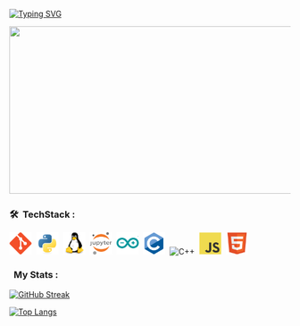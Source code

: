 [![Typing SVG](https://readme-typing-svg.herokuapp.com?duration=6000&center=true&width=1000&lines=Hi+there%F0%9F%91%8B!+I'm+Fahad+Habib)](https://git.io/typing-svg)
<p align="center"><img src="https://media.giphy.com/media/dWesBcTLavkZuG35MI/giphy.gif" width="600" height="300"  /></p>

### 🛠 &nbsp;TechStack :

<p>
<img src="https://github.com/devicons/devicon/blob/master/icons/git/git-original.svg" title="git" alt="git" width="40" height="40"/>&nbsp;
<img src="https://github.com/devicons/devicon/blob/master/icons/python/python-original.svg" title="python" alt="python" width="40" height="40"/>&nbsp;
<img src="https://github.com/devicons/devicon/blob/master/icons/linux/linux-original.svg" title="Linux" alt="Linux" width="40" height="40"/>&nbsp;
<img src="https://github.com/devicons/devicon/blob/master/icons/jupyter/jupyter-original-wordmark.svg" title="jupyter" alt="jupyter" width="40" height="40"/>&nbsp;
<img src="https://github.com/devicons/devicon/blob/master/icons/arduino/arduino-original.svg" title="arduino" alt="arduino" width="40" height="40"/>&nbsp;
<img src="https://github.com/devicons/devicon/blob/master/icons/c/c-original.svg" title="C" alt="C" width="40" height="40"/>&nbsp;
<img src="https://github.com/isocpp/logos/blob/master/cpp_logo.svg" title="C++" alt="C++" width="40" height="40"/>&nbsp;
<img src="https://github.com/devicons/devicon/blob/master/icons/javascript/javascript-original.svg" title="JavaScript" alt="JavaScript" width="40" height="40"/>&nbsp;
<img src="https://github.com/devicons/devicon/blob/master/icons/html5/html5-original.svg" title="HTML5" alt="HTML5" width="40" height="40"/>&nbsp;

</p>

### &nbsp; My Stats :
[![GitHub Streak](http://github-readme-streak-stats.herokuapp.com?user=Fahad-Habib&theme=dark&background=000000)](https://git.io/streak-stats)

[![Top Langs](https://github-readme-stats.vercel.app/api/top-langs/?username=Fahad-Habib&layout=compact&theme=vision-friendly-dark)](https://github.com/anuraghazra/github-readme-stats)

